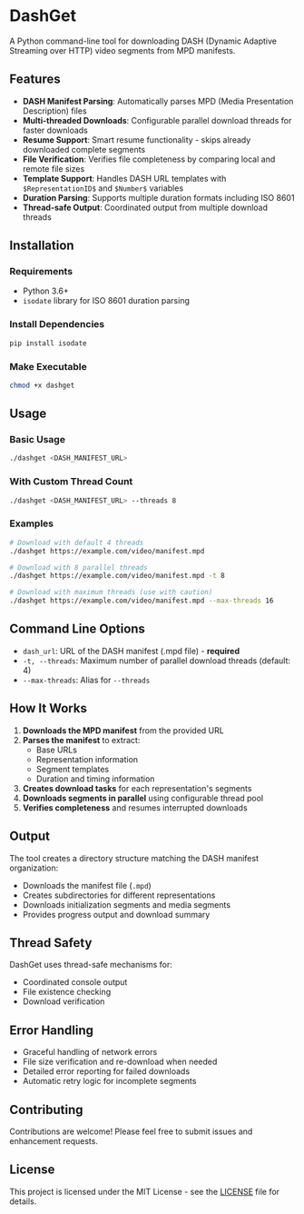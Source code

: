 # DashGet

A Python command-line tool for downloading DASH (Dynamic Adaptive Streaming over HTTP) video segments from MPD manifests.

## Features

- **DASH Manifest Parsing**: Automatically parses MPD (Media Presentation Description) files
- **Multi-threaded Downloads**: Configurable parallel download threads for faster downloads
- **Resume Support**: Smart resume functionality - skips already downloaded complete segments
- **File Verification**: Verifies file completeness by comparing local and remote file sizes
- **Template Support**: Handles DASH URL templates with `$RepresentationID$` and `$Number$` variables
- **Duration Parsing**: Supports multiple duration formats including ISO 8601
- **Thread-safe Output**: Coordinated output from multiple download threads

## Installation

### Requirements

- Python 3.6+
- `isodate` library for ISO 8601 duration parsing

### Install Dependencies

```bash
pip install isodate
```

### Make Executable

```bash
chmod +x dashget
```

## Usage

### Basic Usage

```bash
./dashget <DASH_MANIFEST_URL>
```

### With Custom Thread Count

```bash
./dashget <DASH_MANIFEST_URL> --threads 8
```

### Examples

```bash
# Download with default 4 threads
./dashget https://example.com/video/manifest.mpd

# Download with 8 parallel threads
./dashget https://example.com/video/manifest.mpd -t 8

# Download with maximum threads (use with caution)
./dashget https://example.com/video/manifest.mpd --max-threads 16
```

## Command Line Options

- `dash_url`: URL of the DASH manifest (.mpd file) - **required**
- `-t, --threads`: Maximum number of parallel download threads (default: 4)
- `--max-threads`: Alias for `--threads`

## How It Works

1. **Downloads the MPD manifest** from the provided URL
2. **Parses the manifest** to extract:
   - Base URLs
   - Representation information
   - Segment templates
   - Duration and timing information
3. **Creates download tasks** for each representation's segments
4. **Downloads segments in parallel** using configurable thread pool
5. **Verifies completeness** and resumes interrupted downloads

## Output

The tool creates a directory structure matching the DASH manifest organization:
- Downloads the manifest file (`.mpd`)
- Creates subdirectories for different representations
- Downloads initialization segments and media segments
- Provides progress output and download summary

## Thread Safety

DashGet uses thread-safe mechanisms for:
- Coordinated console output
- File existence checking
- Download verification

## Error Handling

- Graceful handling of network errors
- File size verification and re-download when needed
- Detailed error reporting for failed downloads
- Automatic retry logic for incomplete segments

## Contributing

Contributions are welcome! Please feel free to submit issues and enhancement requests.

## License

This project is licensed under the MIT License - see the [LICENSE](LICENSE) file for details.